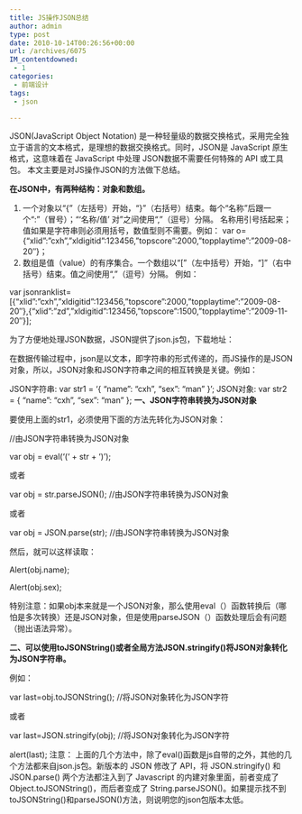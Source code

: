 ```yaml
---
title: JS操作JSON总结
author: admin
type: post
date: 2010-10-14T00:26:56+00:00
url: /archives/6075
IM_contentdowned:
 - 1
categories:
 - 前端设计
tags:
 - json

---
```

JSON(JavaScript Object Notation) 是一种轻量级的数据交换格式，采用完全独立于语言的文本格式，是理想的数据交换格式。同时，JSON是 JavaScript 原生格式，这意味着在 JavaScript 中处理 JSON数据不需要任何特殊的 API 或工具包。
本文主要是对JS操作JSON的方法做下总结。

**在JSON中，有两种结构：对象和数组。**
1. 一个对象以“{”（左括号）开始，“}”（右括号）结束。每个“名称”后跟一个“:”（冒号）；“‘名称/值’ 对”之间使用“,”（逗号）分隔。 名称用引号括起来；值如果是字符串则必须用括号，数值型则不需要。例如：
var o={“xlid”:”cxh”,”xldigitid”:123456,”topscore”:2000,”topplaytime”:”2009-08-20″}；
2. 数组是值（value）的有序集合。一个数组以“[”（左中括号）开始，“]”（右中括号）结束。值之间使用“,”（逗号）分隔。
例如：


var jsonranklist=[{“xlid”:”cxh”,”xldigitid”:123456,”topscore”:2000,”topplaytime”:”2009-08-20″},{“xlid”:”zd”,”xldigitid”:123456,”topscore”:1500,”topplaytime”:”2009-11-20″}];

为了方便地处理JSON数据，JSON提供了json.js包，下载地址：

在数据传输过程中，json是以文本，即字符串的形式传递的，而JS操作的是JSON对象，所以，JSON对象和JSON字符串之间的相互转换是关键。例如：

JSON字符串:
var str1 = ‘{ “name”: “cxh”, “sex”: “man” }’;
JSON对象:
var str2 = { “name”: “cxh”, “sex”: “man” };
**一、JSON字符串转换为JSON对象**

要使用上面的str1，必须使用下面的方法先转化为JSON对象：

//由JSON字符串转换为JSON对象

var obj = eval(‘(‘ + str + ‘)’);

或者

var obj = str.parseJSON(); //由JSON字符串转换为JSON对象

或者

var obj = JSON.parse(str); //由JSON字符串转换为JSON对象

然后，就可以这样读取：

Alert(obj.name);

Alert(obj.sex);

特别注意：如果obj本来就是一个JSON对象，那么使用eval（）函数转换后（哪怕是多次转换）还是JSON对象，但是使用parseJSON（）函数处理后会有问题（抛出语法异常）。

**二、可以使用toJSONString()或者全局方法JSON.stringify()将JSON对象转化为JSON字符串。**

例如：

var last=obj.toJSONString(); //将JSON对象转化为JSON字符

或者

var last=JSON.stringify(obj); //将JSON对象转化为JSON字符

alert(last);
注意：
上面的几个方法中，除了eval()函数是js自带的之外，其他的几个方法都来自json.js包。新版本的 JSON 修改了 API，将 JSON.stringify() 和 JSON.parse() 两个方法都注入到了 Javascript 的内建对象里面，前者变成了 Object.toJSONString()，而后者变成了 String.parseJSON()。如果提示找不到toJSONString()和parseJSON()方法，则说明您的json包版本太低。